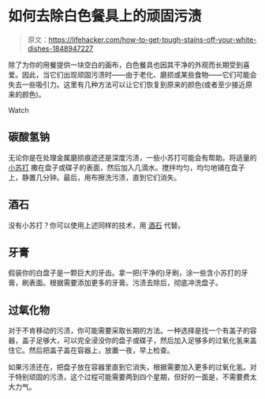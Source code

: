 # 如何去除白色餐具上的顽固污渍

> 原文：<https://lifehacker.com/how-to-get-tough-stains-off-your-white-dishes-1848947227>

除了为你的用餐提供一块空白的画布，白色餐具也因其干净的外观而长期受到喜爱。因此，当它们出现顽固污渍时——由于老化、磨损或某些食物——它们可能会失去一些吸引力。这里有几种方法可以让它们恢复到原来的颜色(或者至少接近原来的颜色)。

Watch

## 碳酸氢钠

无论你是在处理金属磨损痕迹还是深度污渍，一些小苏打可能会有帮助。将适量的 [小苏打](https://www.thekitchn.com/the-best-way-to-remove-scuff-marks-from-white-dishes-225993) 撒在盘子或碟子的表面，然后加入几滴水。搅拌均匀，均匀地铺在盘子上，静置几分钟。最后，用布擦洗污渍，直到它们消失。

## 酒石

没有小苏打？你可以使用上述同样的技术，用 [酒石](https://www.thekitchn.com/the-best-way-to-remove-scuff-marks-from-white-dishes-225993) 代替。

## 牙膏

假装你的白盘子是一颗巨大的牙齿。拿一把(干净的)牙刷，涂一些含小苏打的牙膏，刷表面。根据需要添加更多的牙膏。污渍去除后，彻底冲洗盘子。

## 过氧化物

对于不肯移动的污渍，你可能需要采取长期的方法。一种选择是找一个有盖子的容器，盖子足够大，可以完全浸没你的盘子或碟子，然后加入足够多的过氧化氢来盖住它。然后把盖子盖在容器上，放置一夜，早上检查。

如果污渍还在，把盘子放在容器里直到它消失，根据需要加入更多的过氧化氢。对于特别顽固的污渍，这个过程可能需要两到四个星期，但好的一面是，不需要费太大力气。